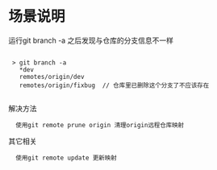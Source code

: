 # 场景说明

 运行git branch -a 之后发现与仓库的分支信息不一样

 ```
 
  > git branch -a
    *dev
    remotes/origin/dev
    remotes/origin/fixbug  // 仓库里已删除这个分支了不应该存在
    
  ```
    
 解决方法

      使用git remote prune origin 清理origin远程仓库映射

 其它相关

      使用git remote update 更新映射
  
